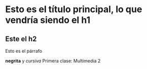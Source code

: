 # Esto es el título principal, lo que vendría siendo el h1

## Este el h2

Esto es el párrafo 

**negrita** y *cursiva*
Primera clase: Multimedia 2
